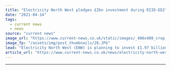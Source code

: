 ```yaml
---
title: "Electricity North West pledges £2bn investment during RIIO-ED2"
date: "2021-04-14"
tags: 
  - current news
  - news
source: "current news"
image_url: "https://www.current-news.co.uk/static/images/_400x400_crop_center-center/Electricity-North-West-chief-executive-Peter-Emery-image-ENW.JPG"
image_fp: "/assets/img/post_thumbnails/28.JPG"
lead: "​Electricity North West (ENW) is planning to invest £1.97 billion during RIIO-ED2, a 44% increase on the current price control period."
article_url: "https://www.current-news.co.uk/news/electricity-north-west-pledges-2bn-investment-during-riio-ed2?utm_source=rss-feeds&utm_medium=rss&utm_campaign=rss"
---
```


---
